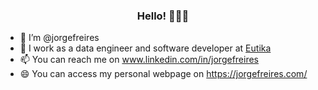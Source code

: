 


   <h3 align="center">Hello! 🙋🏽‍♂️</h3>




 
  
- 👋 I’m @jorgefreires
- 👀 I work as a data engineer and software developer at [Eutika](https://www.eutika.com/)
- 📫 You can reach me on www.linkedin.com/in/jorgefreires
- 😄 You can access my personal webpage on https://jorgefreires.com/

